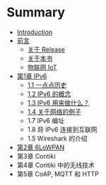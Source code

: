 # Summary

* [Introduction](README.md)
* [前言](0.qian_yan.md)
   * [关于 Release](0_1.guan_yu_release.md)
   * [关于本书](0_2.guan_yu_ben_shu.md)
   * [物联网 IoT](0_3.wu_lian_wang_iot.md)
* [第1章 IPv6](1.di1_zhang_ipv6_md.md)
   * [1.1 一点点历史](1_1.11_yi_dian_dian_li_shi.md)
   * [1.2 IPv6 的概念](1_2.12_ipv6_de_gai_nian.md)
   * [1.3 IPv6 用来做什么？](1_3.13_ipv6_yong_lai_zuo_shi_yao_ff1f.md)
   * [1.4 关于网络的例子](1_4.14_guan_yu_wang_luo_de_li_zi.md)
   * 1.7 IPv6 编址
   * 1.8 将 IPv6 连接到互联网
   * 1.5 Wireshark 的介绍
* [第2章 6LoWPAN](0_2.di_2_zhang_6lowpan.md)
* 第3章 Contiki
* 第4章  Contiki 中的无线技术
* 第5章 CoAP, MQTT 和 HTTP

